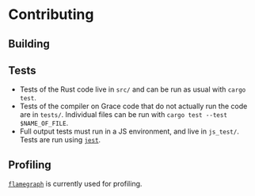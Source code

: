 # Contributing

## Building


## Tests
* Tests of the Rust code live in `src/` and can be run as usual with `cargo test`.
* Tests of the compiler on Grace code that do not actually run the code are in `tests/`. Individual files can be run with `cargo test --test $NAME_OF_FILE`.
* Full output tests must run in a JS environment, and live in `js_test/`. Tests are run using [`jest`](https://github.com/facebook/jest).

## Profiling
[`flamegraph`](https://github.com/flamegraph-rs/flamegraph) is currently used for profiling.
